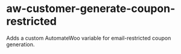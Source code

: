 # aw-customer-generate-coupon-restricted
Adds a custom AutomateWoo variable for email-restricted coupon generation.

